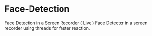 # Face-Detection
Face Detection in a Screen Recorder ( Live )
Face Detector in a screen recorder using threads for faster reaction.
